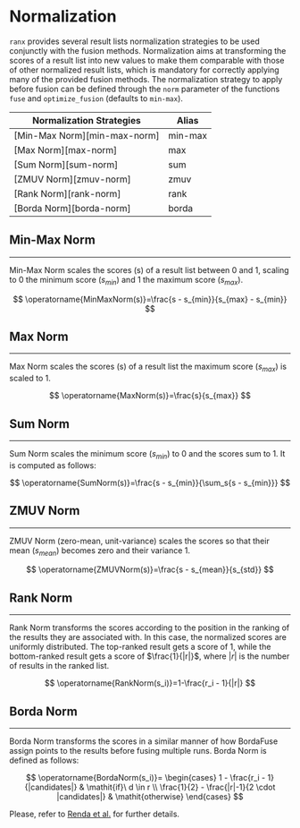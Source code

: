 # Normalization

`ranx` provides several result lists normalization strategies to be used conjunctly with the fusion methods.
Normalization aims at transforming the scores of a result list into new values to make them comparable with those of other normalized result lists, which is mandatory for correctly applying many of the provided fusion methods.
The normalization strategy to apply before fusion can be defined through the `norm` parameter of the functions `fuse` and `optimize_fusion` (defaults to `min-max`).

| **Normalization Strategies** | **Alias** |
| ---------------------------- | --------- |
| [Min-Max Norm][min-max-norm] | min-max   |
| [Max Norm][max-norm]         | max       |
| [Sum Norm][sum-norm]         | sum       |
| [ZMUV Norm][zmuv-norm]       | zmuv      |
| [Rank Norm][rank-norm]       | rank      |
| [Borda Norm][borda-norm]     | borda     |

## Min-Max Norm
---
Min-Max Norm scales the scores (s) of a result list between 0 and 1, scaling to 0 the minimum score ($s_{min}$) and 1 the maximum score ($s_{max}$).

$$
\operatorname{MinMaxNorm(s)}=\frac{s - s_{min}}{s_{max} - s_{min}}
$$

## Max Norm
---
Max Norm scales the scores (s) of a result list the maximum score ($s_{max}$) is scaled to 1.

$$
\operatorname{MaxNorm(s)}=\frac{s}{s_{max}}
$$

## Sum Norm
---
Sum Norm scales the minimum score ($s_{min}$) to 0 and the scores sum to 1. It is computed as follows:

$$
\operatorname{SumNorm(s)}=\frac{s - s_{min}}{\sum_s{s - s_{min}}}
$$

## ZMUV Norm
---
ZMUV Norm (zero-mean, unit-variance) scales the scores so that their mean ($s_{mean}$) becomes zero and their variance 1.

$$
\operatorname{ZMUVNorm(s)}=\frac{s - s_{mean}}{s_{std}}
$$

## Rank Norm
---
Rank Norm transforms the scores according to the position in the ranking of the results they are associated with.
In this case, the normalized scores are uniformly distributed.
The top-ranked result gets a score of 1, while the bottom-ranked result gets a score of $\frac{1}{|r|}$, where $|r|$ is the number of results in the ranked list.

$$
\operatorname{RankNorm(s_i)}=1-\frac{r_i - 1}{|r|}
$$

## Borda Norm
---
Borda Norm transforms the scores in a similar manner of how BordaFuse assign points to the results before fusing multiple runs.
Borda Norm is defined as follows:

$$
\operatorname{BordaNorm(s_i)}=
\begin{cases}
    1 - \frac{r_i - 1}{|candidates|} & \mathit{if}\ d \in r \\
    \frac{1}{2} - \frac{|r|-1}{2 \cdot |candidates|} & \mathit{otherwise}
\end{cases}
$$

Please, refer to [Renda et al.](https://dl.acm.org/doi/10.1145/952532.952698) for further details.